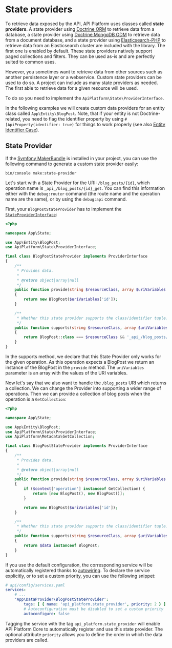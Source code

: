# State providers

To retrieve data exposed by the API, API Platform uses classes called **state providers**. A state provider using [Doctrine
ORM](https://www.doctrine-project.org/projects/orm.html) to retrieve data from a database, a state provider using
[Doctrine MongoDB ODM](https://www.doctrine-project.org/projects/mongodb-odm.html) to retrieve data from a document
database, and a state provider using [Elasticsearch-PHP](https://www.elastic.co/guide/en/elasticsearch/client/php-api/current/index.html)
to retrieve data from an Elasticsearch cluster are included with the library. The first one is enabled by default. These
state providers natively support paged collections and filters. They can be used as-is and are perfectly suited to common uses.

However, you sometimes want to retrieve data from other sources such as another persistence layer or a webservice.
Custom state providers can be used to do so. A project can include as many state providers as needed. The first able to
retrieve data for a given resource will be used.

To do so you need to implement the `ApiPlatform\State\ProviderInterface`. 

In the following examples we will create custom data providers for an entity class called `App\Entity\BlogPost`.
Note, that if your entity is not Doctrine-related, you need to flag the identifier property by using `#[ApiProperty(identifier: true)` for things to work properly (see also [Entity Identifier Case](serialization.md#entity-identifier-case)).

## State Provider

If the [Symfony MakerBundle](https://symfony.com/doc/current/bundles/SymfonyMakerBundle) is installed in your project, you can use the following command to generate a custom state provider easily:

```console
bin/console make:state-provider
```

Let's start with a State Provider for the URI: `/blog_posts/{id}`, which operation name is `_api_/blog_posts/{id}_get`. You can find this information either with the `debug:router` command (the route name and the operation name are the same), or by using the `debug:api` command. 

First, your `BlogPostStateProvider` has to implement the [`StateProviderInterface`](https://github.com/api-platform/core/blob/main/src/State/StateProviderInterface.php):

```php
<?php

namespace App\State;

use App\Entity\BlogPost;
use ApiPlatform\State\ProviderInterface;

final class BlogPostStateProvider implements ProviderInterface
{
    /**
     * Provides data.
     *
     * @return object|array|null
     */
    public function provide(string $resourceClass, array $uriVariables = [], ?string $operationName = null, array $context = [])
    {
        return new BlogPost($uriVariables['id']);
    }

    /**
     * Whether this state provider supports the class/identifier tuple.
     */
    public function supports(string $resourceClass, array $uriVariables = [], ?string $operationName = null, array $context = []): bool
    {
        return BlogPost::class === $resourceClass && '_api_/blog_posts/{id}_get' === $operationName;
    }
}
```

In the supports method, we declare that this State Provider only works for the given operation. As this operation expects a BlogPost we return an instance of the BlogPost in the `provide` method. 
The `uriVariables` parameter is an array with the values of the URI variables.

Now let's say that we also want to handle the `/blog_posts` URI which returns a collection. We can change the Provider into supporting a wider range of operations. Then we can provide a collection of blog posts when the operation is a `GetCollection`:

```php
<?php

namespace App\State;

use App\Entity\BlogPost;
use ApiPlatform\State\ProviderInterface;
use ApiPlatform\Metadata\GetCollection;

final class BlogPostStateProvider implements ProviderInterface
{
    /**
     * Provides data.
     *
     * @return object|array|null
     */
    public function provide(string $resourceClass, array $uriVariables = [], ?string $operationName = null, array $context = [])
    {
        if ($context['operation'] instanceof GetCollection) {
            return [new BlogPost(), new BlogPost()];
        }

        return new BlogPost($uriVariables['id']);
    }

    /**
     * Whether this state provider supports the class/identifier tuple.
     */
    public function supports(string $resourceClass, array $uriVariables = [], ?string $operationName = null, array $context = []): bool
    {
        return $data instanceof BlogPost;
    }
}
```

If you use the default configuration, the corresponding service will be automatically registered thanks to [autowiring](https://symfony.com/doc/current/service_container/autowiring.html).
To declare the service explicitly, or to set a custom priority, you can use the following snippet:

```yaml
# api/config/services.yaml
services:
    # ...
    'App\DataProvider\BlogPostStateProvider':
        tags: [ { name: 'api_platform.state_provider', priority: 2 } ]
        # Autoconfiguration must be disabled to set a custom priority
        autoconfigure: false
```

Tagging the service with the tag `api_platform.state_provider` will enable API Platform Core to automatically
register and use this state provider. The optional attribute `priority` allows you to define the order in which the
data providers are called.
